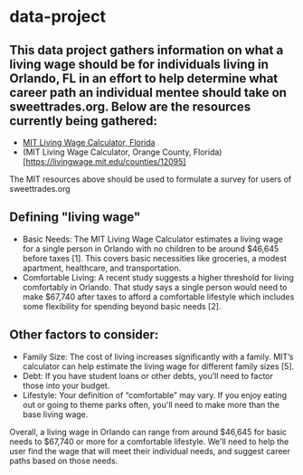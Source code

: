 # data-project

## This data project gathers information on what a living wage should be for individuals living in Orlando, FL in an effort to help determine what career path an individual mentee should take on sweettrades.org. Below are the resources currently being gathered:

* [MIT Living Wage Calculator, Florida](https://livingwage.mit.edu/states/12)
* (MIT Living Wage Calculator, Orange County, Florida)[https://livingwage.mit.edu/counties/12095]

The MIT resources above should be used to formulate a survey for users of sweettrades.org


## Defining "living wage"

* Basic Needs: The MIT Living Wage Calculator estimates a living wage for a single person in Orlando with no children to be around $46,645 before taxes [1]. This covers basic necessities like groceries, a modest apartment, healthcare, and transportation.
* Comfortable Living: A recent study suggests a higher threshold for living comfortably in Orlando. That study says a single person would need to make $67,740 after taxes to afford a comfortable lifestyle which includes some flexibility for spending beyond basic needs [2].

## Other factors to consider:

* Family Size: The cost of living increases significantly with a family. MIT’s calculator can help estimate the living wage for different family sizes [5].
* Debt: If you have student loans or other debts, you’ll need to factor those into your budget.
* Lifestyle: Your definition of “comfortable” may vary. If you enjoy eating out or going to theme parks often, you'll need to make more than the base living wage.

Overall, a living wage in Orlando can range from around $46,645 for basic needs to $67,740 or more for a comfortable lifestyle. We'll need to help the user find the wage that will meet their individual needs, and suggest career paths based on those needs.
